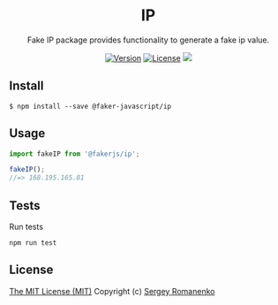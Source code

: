 <h1 align="center">IP</h1>
<p align="center">
Fake IP package provides functionality to generate a fake ip value.
</p>

<p align="center">
<a href="https://github.com/faker-javascript/ip/releases"><img alt="Version" src="https://img.shields.io/github/release/faker-javascript/ip.svg?label=version&color=green"></a> <a href="https://github.com/faker-javascript/ip"><img src="https://img.shields.io/badge/license-MIT-blue.svg?color=green" alt="License"></a> <img src="https://github.com/faker-javascript/ip/actions/workflows/tests.yml/badge.svg">

## Install

```
$ npm install --save @faker-javascript/ip
```

## Usage

```js
import fakeIP from '@fakerjs/ip';

fakeIP();
//=> 168.195.165.81
```

## Tests

Run tests

```
npm run test
```

## License
[The MIT License (MIT)](https://github.com/faker-javascript/ip/blob/master/LICENSE.txt)
Copyright (c) [Sergey Romanenko](https://github.com/Awilum)
